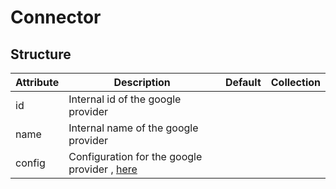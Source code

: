 # Connector 
 

## Structure 
 

| Attribute | Description                                               | Default | Collection  |
| --------- | --------------------------------------------------------- | ------- | ----------  |
| id        | Internal id of the google provider                        |         |             |
| name      | Internal name of the google provider                      |         |             |
| config    | Configuration for the google provider , [here](Config.md) |         |             |